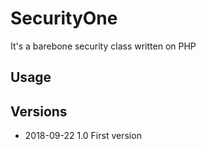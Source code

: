 # SecurityOne
It's a barebone security class written on PHP

## Usage


## Versions

* 2018-09-22 1.0 First version

